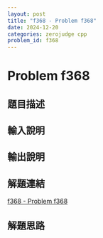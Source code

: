 ```yaml
---
layout: post
title: "f368 - Problem f368"
date: 2024-12-20
categories: zerojudge cpp
problem_id: f368
---
```


# Problem f368

## 題目描述



## 輸入說明



## 輸出說明



## 解題連結

[f368 - Problem f368](https://zerojudge.tw/ShowProblem?problemid=f368)

## 解題思路

